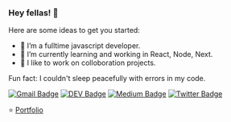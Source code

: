 ### Hey fellas! 👋


Here are some ideas to get you started:

- 🔭 I’m a fulltime javascript developer.
- 🌱 I’m currently learning and working in React, Node, Next.
- 👯 I like to work on colloboration projects. 

 Fun fact: I couldn't sleep peacefully with errors  in my code.
 
 [![Gmail Badge](https://img.shields.io/badge/-Gmail-c14438?style=flat-square&logo=Gmail&logoColor=white&link=mailto:contato.weltonf@gmail.com)](mailto:contato.weltonf@gmail.com)
[![DEV Badge](https://img.shields.io/badge/-DEV.to-000?style=flat-square&logo=dev.to&logoColor=white&link=https://dev.to/weltonfelix)](https://dev.to/kisore99)
[![Medium Badge](https://img.shields.io/badge/-Medium-000?style=flat-square&logo=Medium&logoColor=white&&link=https://medium.com/@weltonfelix)](https://medium.com/@lakisore111)
[![Twitter Badge](https://img.shields.io/badge/-Twitter-1da1f2?style=flat-square&labelColor=1da1f2&logo=twitter&logoColor=white&link=https://www.twitter.com/_weltonfelix/)](https://twitter.com/kisore_99/)

⭐️ [Portfolio](https://kisore-99.vercel.app/)
